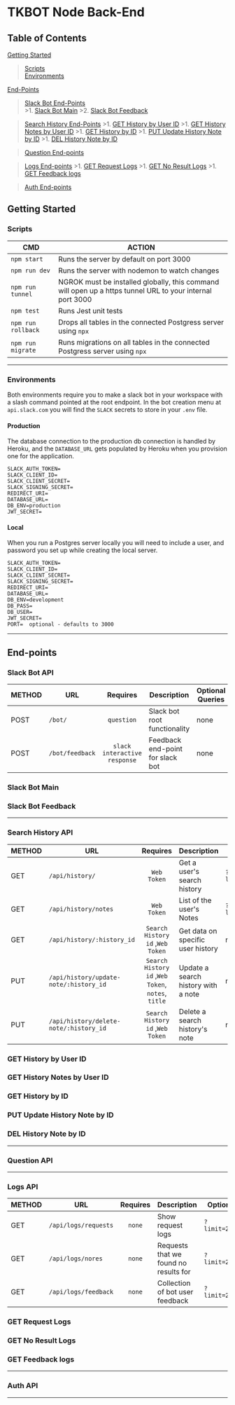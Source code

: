 # TKBOT Node Back-End

## Table of Contents

[Getting Started](#Getting-Started)<br/>
  > [Scripts](#Scripts)<br/> 
  > [Environments](#Environments)

[End-Points](#End-Points)
  >[Slack Bot End-Points](#Slack-Bot-API)<br/>
    >1. [Slack Bot Main](#Slack-Bot-Main)
    >2. [Slack Bot Feedback](#Slack-Bot-Feedback)

  >[Search History End-Points](#Search-History-API)
    >1. [GET History by User ID](#GET-History-by-User-ID)
    >1. [GET History Notes by User ID](#GET-History-Notes-by-User-ID)
    >1. [GET History by ID](#Get-history-by-id)
    >1. [PUT Update History Note by ID](#put-update-hisotry-note-by-id)
    >1. [DEL History Note by ID](#del-history-note-by-id)
  
  >[Question End-points](#Question-api)
  
  >[Logs End-points](#logs-api)
    >1. [GET Request Logs](#get-request-logs)
    >1. [GET No Result Logs](#get-no-result-logs)
    >1. [GET Feedback logs](#get-feedback-logs)
  
  >[Auth End-points](#auth-api)

## Getting Started

### Scripts
| CMD                | ACTION                                                                                                    |
| ------------------ | --------------------------------------------------------------------------------------------------------- |
| `npm start`        | Runs the server by default on port 3000                                                                   |
| `npm run dev`      | Runs the server with nodemon to watch changes                                                             |
| `npm run tunnel`   | NGROK must be installed globally, this command will open up a https tunnel URL to your internal port 3000 |
| `npm test`         | Runs Jest unit tests                                                                                      |
| `npm run rollback` | Drops all tables in the connected Postgress server using `npx`                                            |
| `npm run migrate`  | Runs migrations on all tables in the connected Postgress server using `npx`                               |

---

### Environments
Both environments require you to make a slack bot in your workspace with a slash command pointed at the root endpoint. In the bot creation menu at `api.slack.com` you will find the `SLACK` secrets to store in your `.env` file.

#### Production
The database connection to the production db connection is handled by Heroku, and the `DATABASE_URL` gets populated by Heroku when you provision one for the application.
```
SLACK_AUTH_TOKEN=
SLACK_CLIENT_ID=
SLACK_CLIENT_SECRET=
SLACK_SIGNING_SECRET=
REDIRECT_URI=
DATABASE_URL=
DB_ENV=production
JWT_SECRET=
```

#### Local
When you run a Postgres server locally you will need to include a user, and password you set up while creating the local server.
```
SLACK_AUTH_TOKEN=
SLACK_CLIENT_ID=
SLACK_CLIENT_SECRET=
SLACK_SIGNING_SECRET=
REDIRECT_URI=
DATABASE_URL=
DB_ENV=development
DB_PASS=
DB_USER=
JWT_SECRET=
PORT=  optional - defaults to 3000
```

---

## End-points

### Slack Bot API

| METHOD | URL              | Requires                     | Description                           | Optional Queries      |
| ------ | ---------------- | :--------------------------: | ------------------------------------- | --------------------- |
| POST   | `/bot/`          | `question`                   | Slack bot root functionality          | none                  |
| POST   | `/bot/feedback`  | `slack interactive response` | Feedback end-point for slack bot      | none                  |

### Slack Bot Main 
### Slack Bot Feedback 

---
### Search History API

| METHOD | URL                                    | Requires                                           | Description                           | Optional Queries      |
| ------ | -------------------------------------- | :------------------------------------------------: | ------------------------------------- | --------------------- |
| GET    | `/api/history/`                        | `Web Token`                                        | Get a user's search history           | `?limit=20&offset=60` |
| GET    | `/api/history/notes`                   | `Web Token`                                        | List of the user's Notes              | `?limit=20&offset=60` |
| GET    | `/api/history/:history_id`             | `Search History id` ,`Web Token`                   | Get data on specific user history     | none                  |
| PUT    | `/api/history/update-note/:history_id` | `Search History id` ,`Web Token`, `notes`, `title` | Update a search history with a note   | none                  |
| PUT    | `/api/history/delete-note/:history_id` | `Search History id` ,`Web Token`                   | Delete a search history's note        | none                  |

### GET History by User ID
### GET History Notes by User ID 
### GET History by ID 
### PUT Update History Note by ID
### DEL History Note by ID

---

### Question API
---

### Logs API

| METHOD | URL                            | Requires | Description                           | Optional Queries      |
| ------ | ------------------------------ | :------: | ------------------------------------- | --------------------- |
| GET    | `/api/logs/requests`           | `none`   | Show request logs                     | `?limit=20&offset=60` |
| GET    | `/api/logs/nores`              | `none`   | Requests that we found no results for | `?limit=20&offset=60` |
| GET    | `/api/logs/feedback`           | `none`   | Collection of bot user feedback       | `?limit=20&offset=60` |

### GET Request Logs
### GET No Result Logs
### GET Feedback logs

---

### Auth API
---
